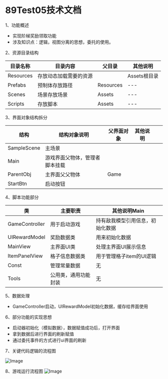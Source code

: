 # 89Test05技术文档

1、功能概述

- 实现阶梯奖励领取功能
- 涉及知识点：逻辑，视图分离的思想，委托的使用。



2、资源目录结构

| 目录名称  | 目录内容               | 父目录    | 其他说明     |
| --------- | ---------------------- | --------- | ------------ |
| Resources | 存放动态加载需要的资源 |           | Assets根目录 |
| Prefabs   | 预制体存放路径         | Resources | ---          |
| Scenes    | 场景存放场景           | Assets    | ---          |
| Scripts   | 存放脚本               | Assets    | ---          |



3、界面对象结构拆分

| 结构        | 结构对象说明                   | 父界面对象 | 其他说明 |      |      |
| ----------- | ------------------------------ | ---------- | -------- | ---- | ---- |
| SampleScene | 主场景                         |            |          |      |      |
| Main        | 游戏界面父物体，管理者脚本挂载 |            |          |      |      |
| ParentObj   | 主界面父父物体                 | Game       |          |      |      |
| StartBtn    | 启动按钮                       |            |          |      |      |



4、脚本功能部分

| 类             | 主要职责             | 其他说明Main                     |
| -------------- | -------------------- | -------------------------------- |
| GameController | 用于启动游戏         | 持有敌我模型引用信息，初始化数据 |
| UIRewardModel  | 奖励数据类           | 用来初始化数据                   |
| MainView       | 主界面UI类           | 处理主界面UI展示信息             |
| ItemPanelView  | 格子信息数据类       | 用于管理格子item的UI逻辑         |
| Const          | 管理常量数据         | 无                               |
| Tools          | 公用类，通用功能封装 | 无                               |



5、数据处理

- GameController启动，UIRewardModel初始化数据，缓存给界面使用

  

6、部分功能的实现思想

- 启动器初始化（模拟数据），数据赋值成功后，打开界面
- 拿到数据后进行界面的刷新赋值
- 通过委托事件的方式进行ui界面的刷新

7、关键代码逻辑的流程图

![Image](https://github.com/89trillion-songjunbo/89Test05/blob/master/Assets/89Test05%20脚本流程图.png)


8、游戏运行流程图
![Image](https://github.com/89trillion-songjunbo/89Test05/blob/master/89Test05.png)
